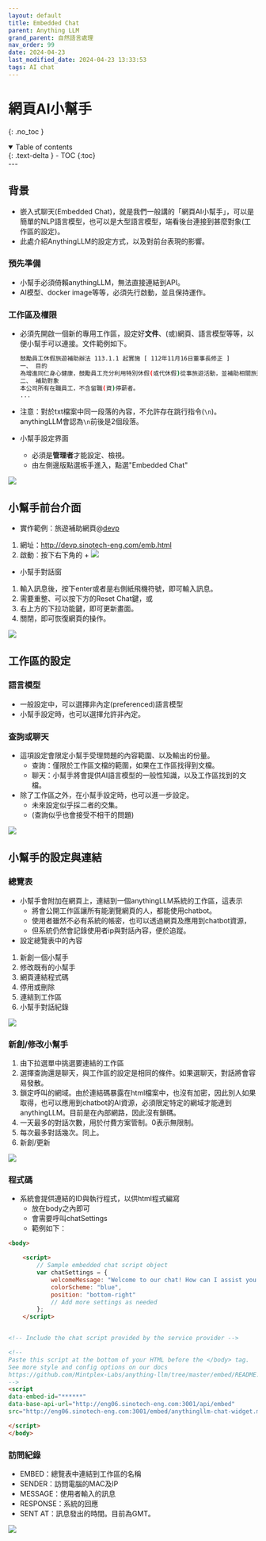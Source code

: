 ```yaml
---
layout: default
title: Embedded Chat
parent: Anything LLM
grand_parent: 自然語言處理
nav_order: 99
date: 2024-04-23
last_modified_date: 2024-04-23 13:33:53
tags: AI chat
---
```



# 網頁AI小幫手
{: .no_toc }

<details open markdown="block">
  <summary>
    Table of contents
  </summary>
  {: .text-delta }
- TOC
{:toc}
</details>
---

## 背景

- 嵌入式聊天(Embedded Chat)，就是我們一般講的「網頁AI小幫手」，可以是簡單的NLP語言模型，也可以是大型語言模型，端看後台連接到甚麼對象(工作區的設定)。
- 此處介紹AnythingLLM的設定方式，以及對前台表現的影響。

### 預先準備

- 小幫手必須倚賴anythingLLM，無法直接連結到API。
- AI模型、docker image等等，必須先行啟動，並且保持運作。

### 工作區及權限

- 必須先開啟一個新的專用工作區，設定好**文件**、(或)網頁、語言模型等等，以便小幫手可以連接。文件範例如下。

  ```bash
  鼓勵員工休假旅遊補助辦法 113.1.1 起實施 [ 112年11月16日董事長修正 ]
  一、 目的
  為增進同仁身心健康，鼓勵員工充分利用特別休假(或代休假)從事旅遊活動，並補助相關旅遊費用，特訂定本辦法。
  二、 補助對象
  本公司所有在職員工，不含留職(資)停薪者。
  ...
  ```

- 注意：對於txt檔案中同一段落的內容，不允許存在跳行指令(`\n`)。anythingLLM會認為`\n`前後是2個段落。

- 小幫手設定界面
  - 必須是**管理者**才能設定、檢視。
  - 由左側邊版點選板手進入，點選"Embedded Chat"

![](emb_pngs/2024-04-23-13-41-03.png)

## 小幫手前台介面

- 實作範例：旅遊補助網頁@[devp](http://devp.sinotech-eng.com/emb.html)
1. 網址：http://devp.sinotech-eng.com/emb.html
1. 啟動：按下右下角的 +
![](emb_pngs/2024-04-23-14-32-47.png)

- 小幫手對話窗
1. 輸入訊息後，按下enter或者是右側紙飛機符號，即可輸入訊息。
2. 需要重整、可以按下方的Reset Chat鍵，或
3. 右上方的下拉功能鍵，即可更新畫面。
4. 關閉，即可恢復網頁的操作。

![](emb_pngs/2024-04-23-14-29-57.png)

## 工作區的設定

### 語言模型

- 一般設定中，可以選擇非內定(preferenced)語言模型
- 小幫手設定時，也可以選擇允許非內定。

### 查詢或聊天

- 這項設定會限定小幫手受理問題的內容範圍、以及輸出的份量。
  - 查詢：僅限於工作區文檔的範圍，如果在工作區找得到文檔。
  - 聊天：小幫手將會提供AI語言模型的一般性知識，以及工作區找到的文檔。
- 除了工作區之外，在小幫手設定時，也可以進一步設定。
  - 未來設定似乎採二者的交集。
  - (查詢似乎也會接受不相干的問題)

![](emb_pngs/2024-04-23-14-07-12.png)

## 小幫手的設定與連結

### 總覽表

- 小幫手會附加在網頁上，連結到一個anythingLLM系統的工作區，這表示
  - 將會公開工作區讓所有能瀏覽網頁的人，都能使用chatbot。
  - 使用者雖然不必有系統的帳密，也可以透過網頁及應用到chatbot資源，
  - 但系統仍然會記錄使用者ip與對話內容，便於追蹤。
- 設定總覽表中的內容

1. 新創一個小幫手
2. 修改既有的小幫手
3. 網頁連結程式碼
4. 停用或刪除
5. 連結到工作區
6. 小幫手對話紀錄

![](emb_pngs/2024-04-23-14-46-55.png)

### 新創/修改小幫手

1. 由下拉選單中挑選要連結的工作區
2. 選擇查詢還是聊天，與工作區的設定是相同的條件。如果選聊天，對話將會容易發散。
3. 鎖定呼叫的網域。由於連結碼暴露在html檔案中，也沒有加密，因此別人如果取得，也可以應用到chatbot的AI資源，必須限定特定的網域才能連到anythingLLM。目前是在內部網路，因此沒有鎖碼。
4. 一天最多的對話次數，用於付費方案管制。0表示無限制。
5. 每次最多對話幾次。同上。
6. 新創/更新

![](emb_pngs/2024-04-23-16-14-16.png)

### 程式碼

- 系統會提供連結的ID與執行程式，以供html程式編寫
  - 放在body之內即可
  - 會需要呼叫chatSettings
  - 範例如下：

```html
<body>

    <script>
        // Sample embedded chat script object
        var chatSettings = {
            welcomeMessage: "Welcome to our chat! How can I assist you today?",
            colorScheme: "blue",
            position: "bottom-right"
            // Add more settings as needed
        };
    </script>


<!-- Include the chat script provided by the service provider -->

<!--
Paste this script at the bottom of your HTML before the </body> tag.
See more style and config options on our docs
https://github.com/Mintplex-Labs/anything-llm/tree/master/embed/README.md
-->
<script
data-embed-id="******"
data-base-api-url="http://eng06.sinotech-eng.com:3001/api/embed"
src="http://eng06.sinotech-eng.com:3001/embed/anythingllm-chat-widget.min.js">

</script>
</body>
```

### 訪問紀錄

- EMBED：總覽表中連結到工作區的名稱
- SENDER：訪問電腦的MAC及IP
- MESSAGE：使用者輸入的訊息
- RESPONSE：系統的回應
- SENT AT：訊息發出的時間。目前為GMT。

![](emb_pngs/2024-04-23-16-32-08.png)